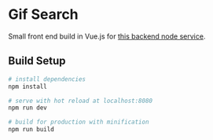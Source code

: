 # Gif Search

Small front end build in Vue.js for [this backend node service](https://github.com/aholachek/gif-search-backend).

## Build Setup

``` bash
# install dependencies
npm install

# serve with hot reload at localhost:8080
npm run dev

# build for production with minification
npm run build

```
